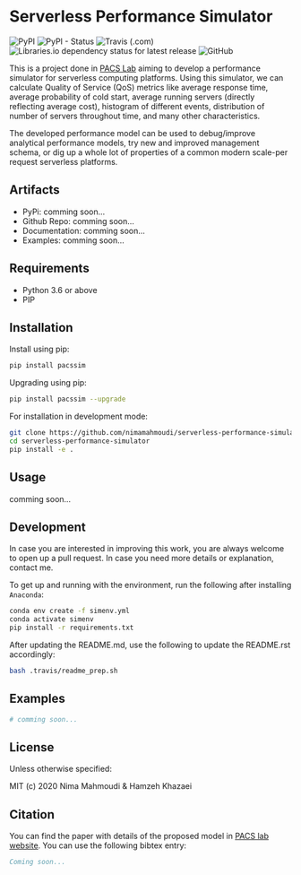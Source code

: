 # Serverless Performance Simulator

![PyPI](https://img.shields.io/pypi/v/pacssim.svg)
![PyPI - Status](https://img.shields.io/pypi/status/pacssim.svg)
![Travis (.com)](https://img.shields.io/travis/com/nimamahmoudi/serverless-performance-simulator.svg)
![Libraries.io dependency status for latest release](https://img.shields.io/librariesio/release/pypi/pacssim.svg)
![GitHub](https://img.shields.io/github/license/nimamahmoudi/serverless-performance-simulator.svg)

This is a project done in [PACS Lab](https://pacs.eecs.yorku.ca/) aiming to develop
a performance simulator for serverless computing platforms. Using this simulator,
we can calculate Quality of Service (QoS) metrics like average response time,
average probability of cold start, average running servers (directly reflecting average cost),
histogram of different events, distribution of number of servers throughout time, and many
other characteristics.

The developed performance model can be used to debug/improve analytical performance models,
try new and improved management schema, or dig up a whole lot of properties of a common
modern scale-per request serverless platforms.

## Artifacts

- PyPi: comming soon...
- Github Repo: comming soon...
- Documentation: comming soon...
- Examples: comming soon...

## Requirements

- Python 3.6 or above
- PIP

## Installation

Install using pip:

```sh
pip install pacssim
```

Upgrading using pip:

```sh
pip install pacssim --upgrade
```

For installation in development mode:

```sh
git clone https://github.com/nimamahmoudi/serverless-performance-simulator
cd serverless-performance-simulator
pip install -e .
```

## Usage

comming soon...

## Development

In case you are interested in improving this work, you are always welcome to open up a pull request.
In case you need more details or explanation, contact me.

To get up and running with the environment, run the following after installing `Anaconda`:

```sh
conda env create -f simenv.yml
conda activate simenv
pip install -r requirements.txt
```

After updating the README.md, use the following to update the README.rst accordingly:

```sh
bash .travis/readme_prep.sh
```

## Examples

```py
# comming soon...
```

## License

Unless otherwise specified:

MIT (c) 2020 Nima Mahmoudi & Hamzeh Khazaei

## Citation

You can find the paper with details of the proposed model in [PACS lab website](https://pacs.eecs.yorku.ca/publications/). You can use the following bibtex entry:

```bib
Coming soon...
```
